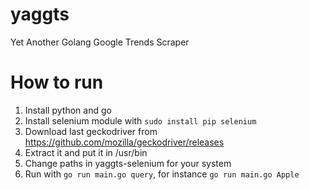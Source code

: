 # yaggts
Yet Another Golang Google Trends Scraper

# How to run
1. Install python and go
2. Install selenium module with `sudo install pip selenium`
3. Download last geckodriver from https://github.com/mozilla/geckodriver/releases
4. Extract it and put it in /usr/bin
5. Change paths in yaggts-selenium for your system
6. Run with `go run main.go query`, for instance `go run main.go Apple`
